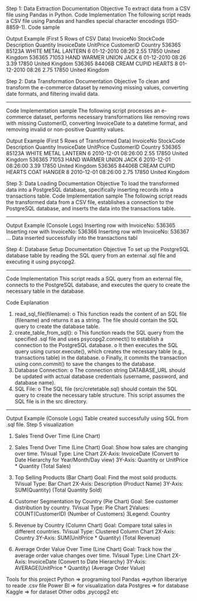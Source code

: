 Step 1: Data Extraction Documentation
Objective
To extract data from a CSV file using Pandas in Python.
Code Implementation
The following script reads a CSV file using Pandas and handles special character encodings (ISO-8859-1).
Code sample
 
Output Example (First 5 Rows of CSV Data)
InvoiceNo	StockCode	Description	Quantity	InvoiceDate	UnitPrice	CustomerID	Country
536365	85123A	WHITE METAL LANTERN	6	01-12-2010 08:26	2.55	17850	United Kingdom
536365	71053	HAND WARMER UNION JACK	6	01-12-2010 08:26	3.39	17850	United Kingdom
536365	84406B	CREAM CUPID HEARTS 	8	01-12-2010 08:26	2.75	17850	United Kingdom
  
Step 2: Data Transformation Documentation
Objective
To clean and transform the e-commerce dataset by removing missing values, converting date formats, and filtering invalid data.
________________________________________
Code Implementation sample
The following script processes an e-commerce dataset, performs necessary transformations like removing rows with missing CustomerID, converting InvoiceDate to a datetime format, and removing invalid or non-positive Quantity values.
 
Output Example (First 5 Rows of Transformed Data)
InvoiceNo    StockCode    Description                                        Quantity    InvoiceDate           UnitPrice  CustomerID                         Country
536365      85123A      WHITE METAL LANTERN                   6          2010-12-01 08:26:00  2.55       17850                       United Kingdom
536365      71053       HAND WARMER UNION JACK                6          2010-12-01 08:26:00  3.39       17850                   United Kingdom
536365      84406B      CREAM CUPID HEARTS COAT HANGER        8          2010-12-01 08:26:00  2.75       17850        United Kingdom

Step 3: Data Loading  Documentation
Objective
To load the transformed data into a PostgreSQL database, specifically inserting records into a transactions table.
Code Implementation sample
The following script reads the transformed data from a CSV file, establishes a connection to the PostgreSQL database, and inserts the data into the transactions table.
 ________________________________________
Output Example (Console Logs)
Inserting row with InvoiceNo: 536365
Inserting row with InvoiceNo: 536366
Inserting row with InvoiceNo: 536367
...
Data inserted successfully into the transactions tabl



Step 4: Database Setup Documentation
Objective
To set up the PostgreSQL database table by reading the SQL query from an external .sql file and executing it using psycopg2.
________________________________________
Code Implementation
This script reads a SQL query from an external file, connects to the PostgreSQL database, and executes the query to create the necessary table in the database.
 
Code Explanation
1.	read_sql_file(filename):
o	This function reads the content of an SQL file (filename) and returns it as a string. The file should contain the SQL query to create the database table.
2.	create_table_from_sql():
o	This function reads the SQL query from the specified .sql file and uses psycopg2.connect() to establish a connection to the PostgreSQL database.
o	It then executes the SQL query using cursor.execute(), which creates the necessary table (e.g., transactions table) in the database.
o	Finally, it commits the transaction using conn.commit() to save the changes to the database.
3.	Database Connection:
o	The connection string DATABASE_URL should be updated with actual database credentials (username, password, and database name).
4.	SQL File:
o	The SQL file (src/cretetable.sql) should contain the SQL query to create the necessary table structure. This script assumes the SQL file is in the src directory.
________________________________________
Output Example (Console Logs)
Table created successfully using SQL from .sql file.
Step 5 visualization
1.	Sales Trend Over Time (Line Chart)
1. Sales Trend Over Time (Line Chart)
 Goal: Show how sales are changing over time.
1️Visual Type: Line Chart
2️X-Axis: InvoiceDate (Convert to Date Hierarchy for Year/Month/Day view)
3️Y-Axis: Quantity or UnitPrice * Quantity (Total Sales)

 


2. Top Selling Products (Bar Chart)
 Goal: Find the most sold products.
1️Visual Type: Bar Chart
2️X-Axis: Description (Product Name)
3️Y-Axis: SUM(Quantity) (Total Quantity Sold)
 


3. Customer Segmentation by Country (Pie Chart)
Goal: See customer distribution by country.
1️Visual Type: Pie Chart
2️Values: COUNT(CustomerID) (Number of Customers)
3️Legend: Country
 




4. Revenue by Country (Column Chart)
 Goal: Compare total sales in different countries.
1️Visual Type: Clustered Column Chart
2️X-Axis: Country
3️Y-Axis: SUM(UnitPrice * Quantity) (Total Revenue)
 




5. Average Order Value Over Time (Line Chart)
 Goal: Track how the average order value changes over time.
1️Visual Type: Line Chart
2️X-Axis: InvoiceDate (Convert to Date Hierarchy)
3️Y-Axis: AVERAGE(UnitPrice * Quantity) (Average Order Value)
 


Tools for this project
Python => programing tool
Pandas  =>python liberariye to reade .csv file
Power BI => for visualization data
Postgres => for database
Kaggle => for dataset
Other     odbs ,pycopg2 etc

